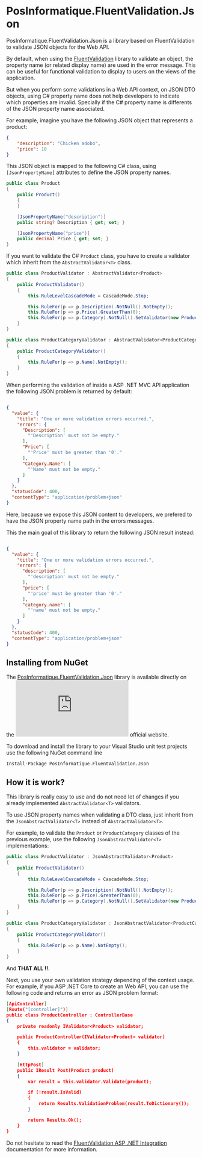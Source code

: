 # PosInformatique.FluentValidation.Json
PosInformatique.FluentValidation.Json is a library based on FluentValidation to validate JSON objects for the Web API.

By default, when using the [FluentValidation](https://www.nuget.org/packages/FluentValidation)
library to validate an object, the property name (or related display name) are used in the error message.
This can be useful for functional validation to display to users on the views of the application.

But when you perform some validations in a Web API context, on JSON DTO objects,
using C# property name does not help developers to indicate which properties are invalid.
Specially if the C# property name is differents of the JSON property name associated.

For example, imagine you have the following JSON object that represents a product:

```json
{
    "description": "Chicken adobo",
    "price": 10
}
```

This JSON object is mapped to the following C# class, using `[JsonPropertyName]` attributes
to define the JSON property names.

```csharp
public class Product
{
    public Product()
    {
    }

    [JsonPropertyName("description")]
    public string? Description { get; set; }

    [JsonPropertyName("price")]
    public decimal Price { get; set; }
}
```

If you want to validate the C# `Product` class, you have to create a validator
which inherit from the `AbstractValidator<T>` class.

```csharp
public class ProductValidator : AbstractValidator<Product>
{
    public ProductValidator()
    {
        this.RuleLevelCascadeMode = CascadeMode.Stop;

        this.RuleFor(p => p.Description).NotNull().NotEmpty();
        this.RuleFor(p => p.Price).GreaterThan(0);
        this.RuleFor(p => p.Category).NotNull().SetValidator(new ProductCategoryValidator());
    }
}

public class ProductCategoryValidator : AbstractValidator<ProductCategory>
{
    public ProductCategoryValidator()
    {
        this.RuleFor(p => p.Name).NotEmpty();
    }
}
```

When performing the validation of inside a ASP .NET MVC API application
the following JSON problem is returned by default:

```json

{
  "value": {
    "title": "One or more validation errors occurred.",
    "errors": {
      "Description": [
        "'Description' must not be empty."
      ],
      "Price": [
        "'Price' must be greater than '0'."
      ],
      "Category.Name": [
        "'Name' must not be empty."
      ]
    }
  },
  "statusCode": 400,
  "contentType": "application/problem+json"
}

```

Here, because we expose this JSON content to developers, we prefered to
have the JSON property name path in the errors messages.

This the main goal of this library to return the following JSON result instead:

```json

{
  "value": {
    "title": "One or more validation errors occurred.",
    "errors": {
      "description": [
        "'description' must not be empty."
      ],
      "price": [
        "'price' must be greater than '0'."
      ],
      "category.name": [
        "'name' must not be empty."
      ]
    }
  },
  "statusCode": 400,
  "contentType": "application/problem+json"
}

```

## Installing from NuGet
The [PosInformatique.FluentValidation.Json](https://www.nuget.org/packages/PosInformatique.FluentValidation.Json/)
library is available directly on the
[![Nuget](https://img.shields.io/nuget/v/PosInformatique.FluentValidation.Json)](https://www.nuget.org/packages/PosInformatique.FluentAssertions.Json/)
official website.

To download and install the library to your Visual Studio unit test projects use the following NuGet command line 

```
Install-Package PosInformatique.FluentValidation.Json
```

## How it is work?

This library is really easy to use and do not need lot of changes if you already implemented
`AbstractValidator<T>` validators.

To use JSON property names when validating a DTO class, just inherit from the
`JsonAbstractValidator<T>` instead of `AbstractValidator<T>`.

For example, to validate the `Product` or `ProductCategory` classes of the previous example,
use the following `JsonAbstractValidator<T>` implementations:

```csharp
public class ProductValidator : JsonAbstractValidator<Product>
{
    public ProductValidator()
    {
        this.RuleLevelCascadeMode = CascadeMode.Stop;

        this.RuleFor(p => p.Description).NotNull().NotEmpty();
        this.RuleFor(p => p.Price).GreaterThan(0);
        this.RuleFor(p => p.Category).NotNull().SetValidator(new ProductCategoryValidator());
    }
}

public class ProductCategoryValidator : JsonAbstractValidator<ProductCategory>
{
    public ProductCategoryValidator()
    {
        this.RuleFor(p => p.Name).NotEmpty();
    }
}
```

And **THAT ALL !!**.

Next, you use your own validation strategy depending of the context usage.
For example, if you ASP .NET Core to create an Web API, you can use the following code
and returns an error as JSON problem format:

```json
[ApiController]
[Route("[controller]")]
public class ProductController : ControllerBase
{
    private readonly IValidator<Product> validator;

    public ProductController(IValidator<Product> validator)
    {
        this.validator = validator;
    }

    [HttpPost]
    public IResult Post(Product product)
    {
        var result = this.validator.Validate(product);

        if (!result.IsValid)
        {
            return Results.ValidationProblem(result.ToDictionary());
        }

        return Results.Ok();
    }
}
```

Do not hesitate to read the
[FluentValidation ASP .NET Integration](https://docs.fluentvalidation.net/en/latest/aspnet.html)
documentation for more information.